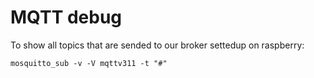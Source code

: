 # MQTT debug

To show all topics that are sended to our broker settedup on raspberry:

`mosquitto_sub -v -V mqttv311 -t "#"`